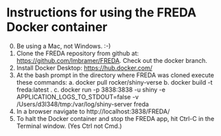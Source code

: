 # Instructions for using the FREDA Docker container

0. Be using a Mac, not Windows. :-)
1. Clone the FREDA repository from github at: https://github.com/lmbramer/FREDA. Check out the docker branch.
2. Install Docker Desktop: https://hub.docker.com/
3. At the bash prompt in the directory where FREDA was cloned execute these commands:
    a. docker pull rocker/shiny-verse
    b. docker build -t freda:latest .
    c. docker run -p 3838:3838 -u shiny -e APPLICATION_LOGS_TO_STDOUT=false -v /Users/d3l348/tmp:/var/log/shiny-server freda
4. In a browser navigate to http://localhost:3838/FREDA/
5. To halt the Docker container and stop the FREDA app, hit Ctrl-C in the Terminal window. (Yes Ctrl not Cmd.)